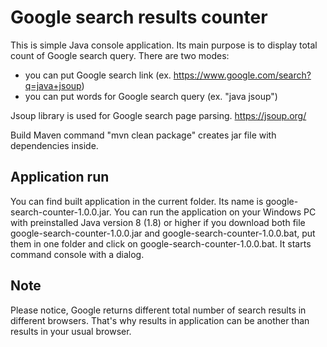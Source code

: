 # Google search results counter
This is simple Java console application.
Its main purpose is to display total count of Google search query.
There are two modes:
* you can put Google search link (ex. https://www.google.com/search?q=java+jsoup)
* you can put words for Google search query (ex. "java jsoup")

Jsoup library is used for Google search page parsing. https://jsoup.org/

Build Maven command "mvn clean package" creates jar file with dependencies inside.

## Application run
You can find built application in the current folder.
Its name is google-search-counter-1.0.0.jar.
You can run the application on your Windows PC with preinstalled Java version 8 (1.8) or higher
if you download both file google-search-counter-1.0.0.jar and google-search-counter-1.0.0.bat,
put them in one folder and click on google-search-counter-1.0.0.bat.
It starts command console with a dialog.

## Note
Please notice, Google returns different total number of search results in different browsers.
That's why results in application can be another than results in your usual browser. 